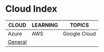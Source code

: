 # Cloud Index

|CLOUD|LEARNING|TOPICS|
|---|---|---|
|Azure|AWS|Google Cloud|
|[General](azure-general)|||
